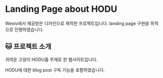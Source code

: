 # Landing Page about HODU
Weniv에서 제공받은 디자인으로 제작한 프로젝트입니다. landing page 구현을 목적으로 진행하였습니다.

## 🐱 프로젝트 소개
귀여운 고양이 HODU를 주제로 한 웹사이트입니다.

HODU에 대한 blog post 구독 기능을 포함하였습니다.



